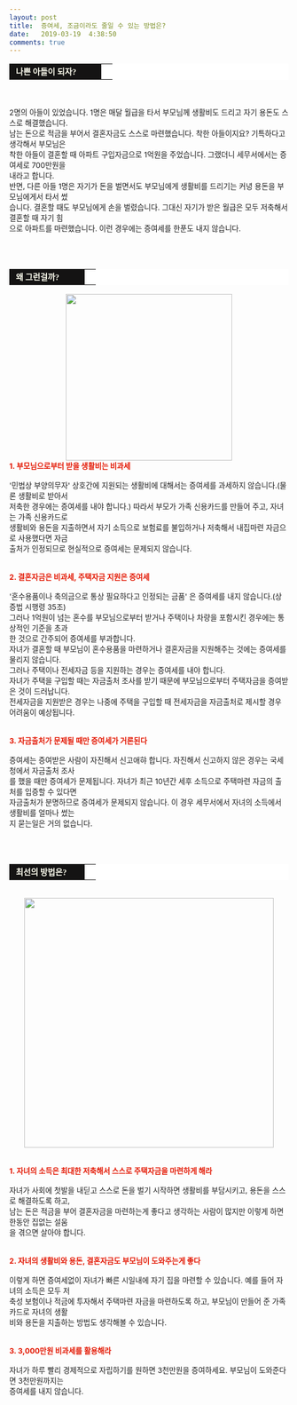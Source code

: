 ```yaml
---
layout: post
title:  증여세, 조금이라도 줄일 수 있는 방법은?
date:   2019-03-19  4:38:50
comments: true
---
```




<div><table width="99%" bgcolor="#ffffff" cellspacing="1" cellpadding="2"><tbody><tr><td width="150" bgcolor="#141313" style-="border-bottom:#141313 1px solid; border-left:#141313 1px solid; border-top:#141313 1px solid; &#13;&#10;border-right:#141313 1px solid"><span style="color: rgb(0, 0, 0); font-family: 맑은 고딕, dotum, verdana; font-size: 11pt;"><strong><span syle="font-size:11pt"><font color="#fffff0">&nbsp;나쁜 아들이 되자?</font></span></strong></span></td><td style="border-width: 0px 0px 1px; border-style: solid; border-color: rgb(255, 255, 255) rgb(255, 255, 255) rgb(20, 19, 19);"><span style="font-size: 11pt;"><font color="#000000">&nbsp;</font></span></td></tr></tbody></table></div><div><span style="font-size: 10pt;">﻿<br></span><br><span style="font-size: 10pt;">﻿2명의 아들이 있었습니다. 1명은 매달 월급을 타서 부모님께 생활비도 드리고 자기 용돈도 스스로 해결했습니다.<br>남는 돈으로 적금을 부어서 결혼자금도 스스로 마련했습니다. 착한 아들이지요? 기특하다고 생각해서 부모님은<br> 착한 아들이 결혼할 때 아파트 구입자금으로 1억원을 주었습니다. 그랬더니 세무서에서는 증여세로 700만원을<br> 내라고 합니다.<br>반면, 다른 아들 1명은 자기가 돈을 벌면서도 부모님에게 생활비를 드리기는 커녕 용돈을 부모님에게서 타서 썼<br> 습니다. 결혼할 때도 부모님에게 손을 벌렸습니다. 그대신 자기가 받은 월급은 모두 저축해서 결혼할 때 자기 힘<br> 으로 아파트를 마련했습니다. 이런 경우에는 증여세를 한푼도 내지 않습니다.<br><br><br><br></span></div><div><table width="99%" bgcolor="#ffffff" cellspacing="1" cellpadding="2"><tbody><tr><td width="120" bgcolor="#141313" style-="border-bottom:#141313 1px solid; border-left:#141313 1px solid; border-top:#141313 1px solid; &#13;&#10;border-right:#141313 1px solid"><span style="color: rgb(0, 0, 0); font-family: 맑은 고딕, dotum, verdana; font-size: 11pt;"><strong><span syle="font-size:11pt"><font color="#fffff0">&nbsp;왜 그런걸까?</font></span></strong></span></td><td style="border-width: 0px 0px 1px; border-style: solid; border-color: rgb(255, 255, 255) rgb(255, 255, 255) rgb(20, 19, 19);"><span style="font-size: 11pt;"><font color="#000000">&nbsp;</font></span></td></tr></tbody></table></div><div><span style="font-size: 10pt;"><div class="imageblock center" style="text-align: center; clear: both;"><span data-url="https://t1.daumcdn.net/cfile/tistory/133E43314CEB783702?download" data-lightbox="lightbox"><img width="300" height="276" style="height: auto; cursor: pointer; max-width: 100%;" alt="" src="https://t1.daumcdn.net/cfile/tistory/133E43314CEB783702" filename="cfile25.uf@133E43314CEB783702875C.jpg" filemime=""></span></div><strong><font color="#e31600">1. 부모님으로부터 받을 생활비는 비과세<br></font></strong><br></span></div><div><span style="font-size: 10pt;">'민법상 부양의무자' 상호간에 지원되는 생활비에 대해서는 증여세를 과세하지 않습니다.(물론 생활비로 받아서<br> 저축한 경우에는 증여세를 내야 합니다.) 따라서 부모가 가족 신용카드를 만들어 주고, 자녀는 가족 신용카드로<br> 생활비와 용돈을 지출하면서 자기 소득으로 보험료를 불입하거나 저축해서 내집마련 자금으로 사용했다면 자금<br> 출처가 인정되므로 현실적으로 증여세는 문제되지 않습니다.<br><br><br><strong><font color="#e31600">2. 결혼자금은 비과세, 주택자금 지원은 증여세<br></font></strong><br></span></div><div><span style="font-size: 10pt;">'혼수용품이나 축의금으로 통상 필요하다고 인정되는 금품' 은 증여세를 내지 않습니다.(상증법 시행령 35조)<br>그러나 1억원이 넘는 혼수를 부모님으로부터 받거나 주택이나 차량을 포함시킨 경우에는 통상적인 기준을 초과<br> 한 것으로 간주되어 증여세를 부과합니다.<br>자녀가 결혼할 때 부모님이 혼수용품을 마련하거나 결혼자금을 지원해주는 것에는 증여세를 물리지 않습니다.<br>그러나 주택이나 전세자금 등을 지원하는 경우는 증여세를 내야 합니다.<br>자녀가 주택을 구입할 때는 자금출처 조사를 받기 때문에 부모님으로부터 주택자금을 증여받은 것이 드러납니다.<br>전세자금을 지원받은 경우는 나중에 주택을 구입할 때 전세자금을 자금출처로 제시할 경우 어려움이 예상됩니다.<br><br><br><strong><font color="#e31600">3. 자금출처가 문제될 때만 증여세가 거론된다<br></font></strong><br></span></div><div><span style="font-size: 10pt;">증여세는 증여받은 사람이 자진해서 신고애햐 합니다. 자진해서 신고하지 않은 경우는 국세청에서 자금출처 조사<br> 를 했을 때만 증여세가 문제됩니다. 자녀가 최근 10년간 세후 소득으로 주택마련 자금의 출처를 입증할 수 있다면<br> 자금출처가 분명하므로 증여세가 문제되지 않습니다. 이 경우 세무서에서 자녀의 소득에서 생활비를 얼마나 썼는<br> 지 묻는일은 거의 없습니다.<br><br><br><br><table width="99%" bgcolor="#ffffff" cellspacing="1" cellpadding="2"><tbody><tr><td width="120" bgcolor="#141313" style-="border-bottom:#141313 1px solid; border-left:#141313 1px solid; border-top:#141313 1px solid; &#13;&#10;border-right:#141313 1px solid"><span style="color: rgb(0, 0, 0); font-family: 맑은 고딕, dotum, verdana; font-size: 11pt;"><strong><span syle="font-size:11pt"><font color="#fffff0">&nbsp;최선의 방법은?</font></span></strong></span></td><td style="border-width: 0px 0px 1px; border-style: solid; border-color: rgb(255, 255, 255) rgb(255, 255, 255) rgb(20, 19, 19);"><span style="font-size: 11pt;"><font color="#000000">&nbsp;</font></span></td></tr></tbody></table><div><span style="font-size: 10pt;">﻿<br><div class="imageblock center" style="text-align: center; clear: both;"><span data-url="https://t1.daumcdn.net/cfile/tistory/153E43314CEB783803?download" data-lightbox="lightbox"><img width="450" height="357" style="height: auto; cursor: pointer; max-width: 100%;" alt="" src="https://t1.daumcdn.net/cfile/tistory/153E43314CEB783803" filename="cfile21.uf@153E43314CEB783803FC55.jpg" filemime=""></span></div><br><br><strong><font color="#e31600">1. 자녀의 소득은 최대한 저축해서 스스로 주택자금을 마련하게 해라</font></strong><br><br>자녀가 사회에 첫발을 내딛고 스스로 돈을 벌기 시작하면 생활비를 부담시키고, 용돈을 스스로 해결하도록 하고, <br>남는 돈은 적금을 부어 결혼자금을 마련하는게 좋다고 생각하는 사람이 많지만 이렇게 하면 한동안 집없는 설움<br> 을 겪으면 살아야 합니다.<br><br><br><strong><font color="#e31600">2. 자녀의 생활비와 용돈, 결혼자금도 부모님이 도와주는게 좋다</font></strong><br><br>이렇게 하면 증여세없이 자녀가 빠른 시일내에 자기 집을 마련할 수 있습니다. 예를 들어 자녀의 소득은 모두 저<br> 축성 보험이나 적금에 투자해서 주택마련 자금을 마련하도록 하고, 부모님이 만들어 준 가족카드로 자녀의 생활<br> 비와 용돈을 지출하는 방법도 생각해볼 수 있습니다.<br><br><br><strong><font color="#e31600">3. 3,000만원 비과세를 활용해라</font></strong><br><br>자녀가 하루 빨리 경제적으로 자립하기를 원하면 3천만원을 증여하세요. 부모님이 도와준다면 3천만원까지는 <br> 증여세를 내지 않습니다.<br></span></div></span><div><br></div></div><p><br></p>